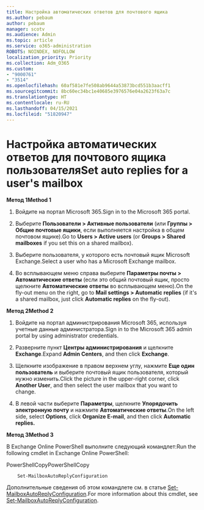 ```yaml
---
title: Настройка автоматических ответов для почтового ящика
ms.author: pebaum
author: pebaum
manager: scotv
ms.audience: Admin
ms.topic: article
ms.service: o365-administration
ROBOTS: NOINDEX, NOFOLLOW
localization_priority: Priority
ms.collection: Adm_O365
ms.custom:
- "9000761"
- "3514"
ms.openlocfilehash: 60af581e7fe508ab9644a53873bcd551b3aacff1
ms.sourcegitcommit: 8bc60ec34bc1e40685e3976576e04a2623f63a7c
ms.translationtype: HT
ms.contentlocale: ru-RU
ms.lasthandoff: 04/15/2021
ms.locfileid: "51820947"
---
```

# <a name="set-auto-replies-for-a-users-mailbox"></a><span data-ttu-id="52d8a-102">Настройка автоматических ответов для почтового ящика пользователя</span><span class="sxs-lookup"><span data-stu-id="52d8a-102">Set auto replies for a user's mailbox</span></span>

<span data-ttu-id="52d8a-103">**Метод 1**</span><span class="sxs-lookup"><span data-stu-id="52d8a-103">**Method 1**</span></span>

1. <span data-ttu-id="52d8a-104">Войдите на портал Microsoft 365.</span><span class="sxs-lookup"><span data-stu-id="52d8a-104">Sign in to the Microsoft 365 portal.</span></span>

2. <span data-ttu-id="52d8a-105">Выберите **Пользователи > Активные пользователи** (или **Группы > Общие почтовые ящики**, если выполняется настройка в общем почтовом ящике).</span><span class="sxs-lookup"><span data-stu-id="52d8a-105">Go to **Users > Active users** (or **Groups > Shared mailboxes** if you set this on a shared mailbox).</span></span>

3. <span data-ttu-id="52d8a-106">Выберите пользователя, у которого есть почтовый ящик Microsoft Exchange.</span><span class="sxs-lookup"><span data-stu-id="52d8a-106">Select a user who has a Microsoft Exchange mailbox.</span></span>

4. <span data-ttu-id="52d8a-107">Во всплывающем меню справа выберите **Параметры почты > Автоматические ответы** (если это общий почтовый ящик, просто щелкните **Автоматические ответы** во всплывающем меню).</span><span class="sxs-lookup"><span data-stu-id="52d8a-107">On the fly-out menu on the right, go to **Mail settings > Automatic replies** (if it's a shared mailbox, just click **Automatic replies** on the fly-out).</span></span>

<span data-ttu-id="52d8a-108">**Метод 2**</span><span class="sxs-lookup"><span data-stu-id="52d8a-108">**Method 2**</span></span>

1. <span data-ttu-id="52d8a-109">Войдите на портал администрирования Microsoft 365, используя учетные данные администратора.</span><span class="sxs-lookup"><span data-stu-id="52d8a-109">Sign in to the Microsoft 365 admin portal by using administrator credentials.</span></span>

2. <span data-ttu-id="52d8a-110">Разверните пункт **Центры администрирования** и щелкните **Exchange**.</span><span class="sxs-lookup"><span data-stu-id="52d8a-110">Expand **Admin Centers**, and then click **Exchange**.</span></span>

3. <span data-ttu-id="52d8a-111">Щелкните изображение в правом верхнем углу, нажмите **Еще один пользователь** и выберите почтовый ящик пользователя, который нужно изменить.</span><span class="sxs-lookup"><span data-stu-id="52d8a-111">Click the picture in the upper-right corner, click **Another User**, and then select the user mailbox that you want to change.</span></span>

4. <span data-ttu-id="52d8a-112">В левой части выберите **Параметры**, щелкните **Упорядочить электронную почту** и нажмите **Автоматические ответы**.</span><span class="sxs-lookup"><span data-stu-id="52d8a-112">On the left side, select **Options**, click **Organize E-mail**, and then click **Automatic replies.**</span></span>

<span data-ttu-id="52d8a-113">**Метод 3**</span><span class="sxs-lookup"><span data-stu-id="52d8a-113">**Method 3**</span></span>

<span data-ttu-id="52d8a-114">В Exchange Online PowerShell выполните следующий командлет:</span><span class="sxs-lookup"><span data-stu-id="52d8a-114">Run the following cmdlet in Exchange Online PowerShell:</span></span>

<span data-ttu-id="52d8a-115">PowerShellCopy</span><span class="sxs-lookup"><span data-stu-id="52d8a-115">PowerShellCopy</span></span>

```
    Set-MailboxAutoReplyConfiguration
```

<span data-ttu-id="52d8a-116">Дополнительные сведения об этом командлете см. в статье [Set-MailboxAutoReplyConfiguration](https://docs.microsoft.com/powershell/module/exchange/mailboxes/set-mailboxautoreplyconfiguration).</span><span class="sxs-lookup"><span data-stu-id="52d8a-116">For more information about this cmdlet, see [Set-MailboxAutoReplyConfiguration](https://docs.microsoft.com/powershell/module/exchange/mailboxes/set-mailboxautoreplyconfiguration).</span></span>
